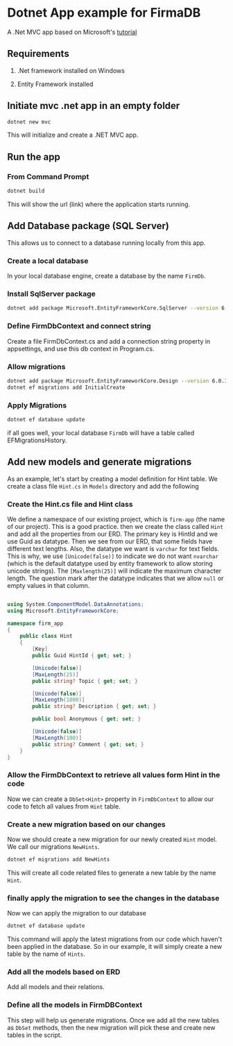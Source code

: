 # Dotnet App example for FirmaDB

A .Net MVC app based on Microsoft's [tutorial](https://learn.microsoft.com/en-us/aspnet/core/tutorials/first-mvc-app/start-mvc?view=aspnetcore-8.0&tabs=visual-studio-code) 

## Requirements

1. .Net framework installed on Windows

2. Entity Framework installed

## Initiate mvc .net app in an empty folder

```bash
dotnet new mvc
```

This will initialize and create a .NET MVC app. 

## Run the app

### From Command Prompt

```bash
dotnet build
```
 
This will show the url (link) where the application starts running. 

## Add Database package (SQL Server)

This allows us to connect to a database running locally from this app. 

### Create a local database

In your local database engine, create a database by the name `FirmDb`.

### Install SqlServer package 

```bash
dotnet add package Microsoft.EntityFrameworkCore.SqlServer --version 6.0.11
```

### Define FirmDbContext and connect string
Create a file FirmDbContext.cs and add a connection string property in appsettings, and use this db context in Program.cs.

### Allow migrations 
```bash
dotnet add package Microsoft.EntityFrameworkCore.Design --version 6.0.11
dotnet ef migrations add InitialCreate
```

### Apply Migrations
```bash
dotnet ef database update
```

if all goes well, your local database `FirmDb` will have a table called EFMigrationsHistory. 

## Add new models and generate migrations

As an example, let's start by creating a model definition for Hint table. We create a class file `Hint.cs` in `Models` directory and add the following

### Create the Hint.cs file and Hint class
We define a namespace of our existing project, which is `firm-app` (the name of our project). This is a good practice. 
then we create the class called `Hint` and add all the properties from our ERD. The primary key is HintId and we use Guid as datatype. Then we see from our ERD, that some fields 
have different text lengths. Also, the datatype we want is `varchar` for text fields. This is why, we use `[Unicode(false)]` to indicate we do not want `nvarchar` (which is the default datatype used by entity framework to allow storing unicode strings). The `[Maxlength(25)]` will indicate the maximum character length. The question mark after the datatype indicates that we allow `null` or empty values in that column.


```cs

using System.ComponentModel.DataAnnotations;
using Microsoft.EntityFrameworkCore;

namespace firm_app
{
    public class Hint
    {
        [Key]
        public Guid HintId { get; set; }

        [Unicode(false)]
        [MaxLength(25)]
        public string? Topic { get; set; }

        [Unicode(false)]
        [MaxLength(1000)]
        public string? Description { get; set; }

        public bool Anonymous { get; set; }

        [Unicode(false)]
        [MaxLength(100)]
        public string? Comment { get; set; }
    }
}

```

### Allow the FirmDbContext to retrieve all values form Hint in the code

Now we can create a `DbSet<Hint>` property in `FirmDbContext` to allow our code to fetch all values from `Hint` table. 

### Create a new migration based on our changes
Now we should create a new migration for our newly created `Hint` model. We call our migrations `NewHints`.

```bash
dotnet ef migrations add NewHints
```

This will create all code related files to generate a new table by the name `Hint`. 


### finally apply the migration to see the changes in the database
Now we can apply the migration to our database

```bash
dotnet ef database update
```

This command will apply the latest migrations from our code which haven't been applied in the database. So in our example, it will simply create a new table by the name of `Hints`.


### Add all the models based on ERD 
Add all models and their relations. 

### Define all the models in FirmDBContext
This step will help us generate migrations. Once we add all the new tables as `DbSet` methods, then the new migration will pick these and create new tables in the script. 
